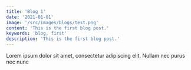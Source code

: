 ```yaml
---
title: 'Blog 1'
date: '2021-01-01'
image: '/src/images/blogs/test.png'
content: 'This is the first blog post.'
keywords: 'blog, first'
description: 'This is the first blog post.'
---
```


Lorem ipsum dolor sit amet, consectetur adipiscing elit. Nullam nec purus nec nunc
